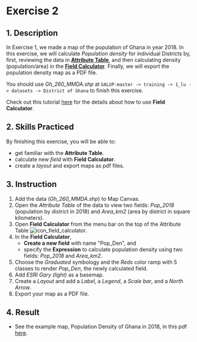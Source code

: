 # Exercise 2

## 1. Description

In Exercise 1, we made a map of the population of Ghana in year 2018. In this
exercise, we will calculate _Population density_ for individual Districts by,
first, reviewing the data in
[**Attribute Table**](https://docs.qgis.org/3.10/en/docs/user_manual/working_with_vector/attribute_table.html?highlight=attribute#introducing-the-attribute-table-interface),
and then calculating density (population/area) in the
[**Field Calculator**](https://docs.qgis.org/3.10/en/docs/user_manual/working_with_vector/attribute_table.html#using-the-field-calculator).
Finally, we will export the population density map as a PDF file.

You should use _Gh\_260\_MMDA.shp_ at
`GALUP-master -> training -> 1_lu -> datasets -> District of Ghana`
to finish this exercise.

Check out this tutorial [here](https://www.youtube.com/watch?v=PkGON2G8vEU)
for the details about how to use **Field Calculator**.

## 2. Skills Practiced

By finishing this exercise, you will be able to:

- get familiar with the **Attribute Table**.
- calculate new _field_ with **Field Calculator**.
- create a _layout_ and export maps as pdf files.

## 3. Instruction

1. Add the data (_Gh\_260\_MMDA.shp_) to Map Canvas.
2. Open the _Attribute Table_ of the data to view two fields: _Pop\_2018_
   (population by district in 2018) and _Area\_km2_ (area by district in square
   kilometers).
3. Open **Field Calculator** from the menu bar on the top of the Attribute
   Table ![icon_field_calculator]().
4. In the **Field Calculator**,
   - **Create a new field** with name "Pop_Den", and
   - specify the **Expression** to calculate population density using two
     fields: _Pop\_2018_ and _Area\_km2_.
5. Choose the _Graduated_ symbology and the _Reds_ color ramp with 5 classes to
   render _Pop\_Den_, the newly calculated field.
6. Add _ESRI Gary (light)_ as a basemap.
7. Create a _Layout_ and add a _Label_, a _Legend_, a _Scale bar_, and
   a _North Arrow_.
8. Export your map as a PDF file.
  
## 4. Result

- See the example map, Population Density of Ghana in 2018, in this pdf
  [here](../pdf_download/MyDensityMap.pdf).
